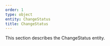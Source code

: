 ```yaml
---
order: 1
type: object
entity: ChangeStatus
title: ChangeStatus
---
```


This section describes the ChangeStatus entity.
